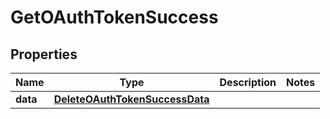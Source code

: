 
# GetOAuthTokenSuccess

## Properties
Name | Type | Description | Notes
------------ | ------------- | ------------- | -------------
**data** | [**DeleteOAuthTokenSuccessData**](DeleteOAuthTokenSuccessData.md) |  | 



